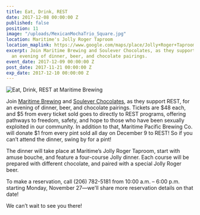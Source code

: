 ```yaml
---
title: Eat, Drink, REST
date: 2017-12-08 00:00:00 Z
published: false
position: 11
image: "/uploads/MexicanMochaTrio_Square.jpg"
location: Maritime's Jolly Roger Taproom
location_maplink: https://www.google.com/maps/place/Jolly+Roger+Taproom/@47.6627175,-122.3738766,17z/data=!3m1!4b1!4m5!3m4!1s0x549015b73c24b95f:0xc244856261202cac!8m2!3d47.6627139!4d-122.3716879
excerpt: Join Maritime Brewing and Soulever Chocolates, as they support REST, for
  an evening of dinner, beer, and chocolate pairings.
event_date: 2017-12-09 00:00:00 Z
post_date: 2017-11-21 00:00:00 Z
exp_date: 2017-12-10 00:00:00 Z
---
```


![Eat, Drink, REST at Maritime Brewing](/uploads/REST-event_Maritime-Soulever.jpg)

Join [Maritime Brewing](https://www.maritimebrewery.com/) and [Soulever Chocolates](http://souleverchocolates.com/), as they support REST, for an evening of dinner, beer, and chocolate pairings. Tickets are $48 each, and $5 from every ticket sold goes to directly to REST programs, offering pathways to freedom, safety, and hope to those who have been sexually exploited in our community. In addition to that, Maritime Pacific Brewing Co.  will donate $1 from every pint sold all day on December 9 to REST! So if you can’t attend the dinner, swing by for a pint!

The dinner will take place at Maritime’s Jolly Roger Taproom, start with amuse bouche, and feature a four-course Jolly dinner. Each course will be prepared with different chocolate, and paired with a special Jolly Roger beer.

To make a reservation, call (206) 782-5181 from 10:00 a.m. – 6:00 p.m. starting Monday, November 27—we'll share more reservation details on that date!

We can’t wait to see you there!